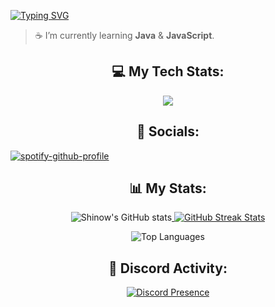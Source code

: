 [![Typing SVG](https://readme-typing-svg.demolab.com?font=Fira+Code&pause=1000&color=F7F7F7&center=true&vCenter=true&width=435&lines=Hi+%F0%9F%91%8B%F0%9F%8F%BD%2C+I'm+Shinow)](https://git.io/typing-svg)

> ☕ I’m currently learning **Java** & **JavaScript**.

<div align="center"> 
  <h2>💻 My Tech Stats:</h2>
</div>

<p align="center">
  <a href="https://skillicons.dev">
    <img src="https://skillicons.dev/icons?i=html,css,figma,vscode,github,ps,pr" />
  </a>
</p>

<div align="center"> 
  <h2>🧩 Socials:</h2>
</div>

[![spotify-github-profile](https://spotify-github-profile.kittinanx.com/api/view?uid=31usjd2c4fwkak7r4la5mqxv6tuu&cover_image=true&theme=compact&show_offline=true&background_color=121212&interchange=false)](https://spotify-github-profile.kittinanx.com/api/view?uid=31usjd2c4fwkak7r4la5mqxv6tuu&redirect=true)

<div align="center"> 
  <h2>📊 My Stats:</h2>
</div>

<div align="center">
  <a href="https://github.com/anuraghazra/github-readme-stats">
    <img src="https://github-readme-stats.vercel.app/api?username=ItzShinow&theme=dark&show_icons=true" alt="Shinow's GitHub stats" style="display: inline-block;" />
        <img src="https://github-readme-streak-stats.herokuapp.com/?user=ItzShinow&theme=dark&hide_border=false" alt="GitHub Streak Stats" />
  </a>
</div>

<p align="center"> 
  <img src="https://github-readme-stats.vercel.app/api/top-langs/?username=ItzShinow&layout=compact&theme=dark&show_icons=true" alt="Top Languages" style="display: inline-block;" />
</p> 

<div align="center"> 
  <h2>🔮 Discord Activity:</h2>
</div>

<div align="center">
  <a href="https://discord.com/users/572043032585830403">
    <img src="https://lanyard.cnrad.dev/api/572043032585830403" alt="Discord Presence" />
  </a>
</div>


